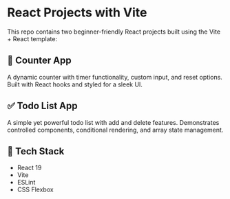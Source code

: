 # React Projects with Vite

This repo contains two beginner-friendly React projects built using the Vite + React template:

## 🔢 Counter App
A dynamic counter with timer functionality, custom input, and reset options. Built with React hooks and styled for a sleek UI.

## ✅ Todo List App
A simple yet powerful todo list with add and delete features. Demonstrates controlled components, conditional rendering, and array state management.

## 🚀 Tech Stack
- React 19
- Vite
- ESLint
- CSS Flexbox
